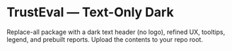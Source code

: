 # TrustEval — Text-Only Dark

Replace-all package with a dark text header (no logo), refined UX, tooltips, legend, and prebuilt reports.
Upload the contents to your repo root.